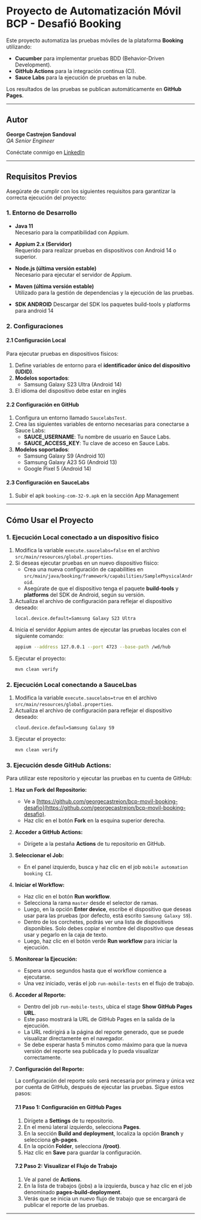 # **Proyecto de Automatización Móvil BCP - Desafió Booking**

Este proyecto automatiza las pruebas móviles de la plataforma **Booking** utilizando:
- **Cucumber** para implementar pruebas BDD (Behavior-Driven Development).
- **GitHub Actions** para la integración continua (CI).
- **Sauce Labs** para la ejecución de pruebas en la nube.

Los resultados de las pruebas se publican automáticamente en **GitHub Pages**.

---

## Autor
**George Castrejon Sandoval**  
*QA Senior Engineer*

Conéctate conmigo en [LinkedIn](https://www.linkedin.com/in/gcastrejon/)

---

## **Requisitos Previos**

Asegúrate de cumplir con los siguientes requisitos para garantizar la correcta ejecución del proyecto:

### **1. Entorno de Desarrollo**
- **Java 11**  
  Necesario para la compatibilidad con Appium.

- **Appium 2.x (Servidor)**  
  Requerido para realizar pruebas en dispositivos con Android 14 o superior.

- **Node.js (última versión estable)**  
  Necesario para ejecutar el servidor de Appium.

- **Maven (última versión estable)**  
  Utilizado para la gestión de dependencias y la ejecución de las pruebas.
- **SDK ANDROID**
  Descargar del SDK los paquetes build-tools y platforms para android 14

### **2. Configuraciones**

#### **2.1 Configuración Local**
Para ejecutar pruebas en dispositivos físicos:
1. Define variables de entorno para el **identificador único del dispositivo (UDID)**.
2. **Modelos soportados**:
   - Samsung Galaxy S23 Ultra (Android 14)
3. El idioma del dispositivo debe estar en inglés

#### **2.2 Configuración en GitHub**
1. Configura un entorno llamado `SaucelabsTest`.
2. Crea las siguientes variables de entorno necesarias para conectarse a Sauce Labs:
   - **SAUCE_USERNAME**: Tu nombre de usuario en Sauce Labs.
   - **SAUCE_ACCESS_KEY**: Tu clave de acceso en Sauce Labs.
3. **Modelos soportados**:
   - Samsung Galaxy S9 (Android 10)
   - Samsung Galaxy A23 5G (Android 13)
   - Google Pixel 5 (Android 14)
#### **2.3 Configuración en SauceLabs**
1. Subir el apk `booking-com-32-9.apk` en la sección App Management

---

## **Cómo Usar el Proyecto**

### **1. Ejecución Local conectado a un dispositivo físico**

1. Modifica la variable `execute.saucelabs=false` en el archivo `src/main/resources/global.properties`.
2. Si deseas ejecutar pruebas en un nuevo dispositivo físico:
   - Crea una nueva configuración de capabilities en `src/main/java/booking/framework/capabilities/SamplePhysicalAndroid`.
   - Asegúrate de que el dispositivo tenga el paquete **build-tools** y **platforms** del SDK de Android, según su versión.
3. Actualiza el archivo de configuración para reflejar el dispositivo deseado:
   ```properties
   local.device.default=Samsung Galaxy S23 Ultra
4. Inicia el servidor Appium antes de ejecutar las pruebas locales con el siguiente comando:
   ```bash
   appium --address 127.0.0.1 --port 4723 --base-path /wd/hub
5. Ejecutar el proyecto:
   ```bash
   mvn clean verify

### **2. Ejecución Local conectando a SauceLbas**

1. Modifica la variable `execute.saucelabs=true` en el archivo `src/main/resources/global.properties`.
2. Actualiza el archivo de configuración para reflejar el dispositivo deseado:
   ```properties
   cloud.device.defaul=Samsung Galaxy S9
3. Ejecutar el proyecto:
   ```bash
   mvn clean verify
   
### 3. **Ejecución desde GitHub Actions:**

Para utilizar este repositorio y ejecutar las pruebas en tu cuenta de GitHub:

1. **Haz un Fork del Repositorio:**
   - Ve a [https://github.com/georgecastrejon/bcp-movil-booking-desafio](https://github.com/georgecastrejon/bcp-movil-booking-desafio).
   - Haz clic en el botón **Fork** en la esquina superior derecha.

2. **Acceder a GitHub Actions:**
    - Dirígete a la pestaña **Actions** de tu repositorio en GitHub.

3. **Seleccionar el Job:**
    - En el panel izquierdo, busca y haz clic en el job `mobile automation booking CI`.

4. **Iniciar el Workflow:**
    - Haz clic en el botón **Run workflow**.
    - Selecciona la rama `master` desde el selector de ramas.
    - Luego, en la opción **Enter device**, escribe el dispositivo que deseas usar para las pruebas (por defecto, está escrito `Samsung Galaxy S9`).
    - Dentro de los corchetes, podrás ver una lista de dispositivos disponibles. Solo debes copiar el nombre del dispositivo que deseas usar y pegarlo en la caja de texto.
    - Luego, haz clic en el botón verde **Run workflow** para iniciar la ejecución.

5. **Monitorear la Ejecución:**
    - Espera unos segundos hasta que el workflow comience a ejecutarse.
    - Una vez iniciado, verás el job `run-mobile-tests` en el flujo de trabajo.

6. **Acceder al Reporte:**
    - Dentro del job `run-mobile-tests`, ubica el stage **Show GitHub Pages URL**.
    - Este paso mostrará la URL de GitHub Pages en la salida de la ejecución.
    - La URL redirigirá a la página del reporte generado, que se puede visualizar directamente en el navegador.
    - Se debe esperar hasta 5 minutos como máximo para que la nueva versión del reporte sea publicada y lo pueda visualizar correctamente.

7. **Configuración del Reporte:**

   La configuración del reporte solo será necesaria por primera y única vez por cuenta de GitHub, después de ejecutar las pruebas. Sigue estos pasos:

   #### 7.1 **Paso 1: Configuración en GitHub Pages**
   1. Dirígete a **Settings** de tu repositorio.
   2. En el menú lateral izquierdo, selecciona **Pages**.
   3. En la sección **Build and deployment**, localiza la opción **Branch** y selecciona **gh-pages**.
   4. En la opción **Folder**, selecciona **/(root)**.
   5. Haz clic en **Save** para guardar la configuración.

   #### 7.2 **Paso 2: Visualizar el Flujo de Trabajo**
   1. Ve al panel de **Actions**.
   2. En la lista de trabajos (jobs) a la izquierda, busca y haz clic en el job denominado **pages-build-deployment**.
   3. Verás que se inicia un nuevo flujo de trabajo que se encargará de publicar el reporte de las pruebas.
---
